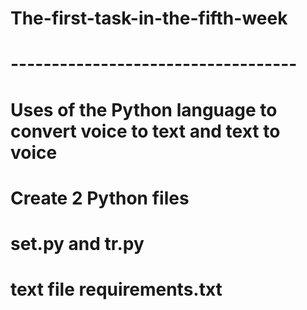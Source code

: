 # The-first-task-in-the-fifth-week
# -----------------------------------
# Uses of the Python language to convert voice to text and text to voice
# Create 2 Python files
# set.py and  tr.py
# text file  requirements.txt

